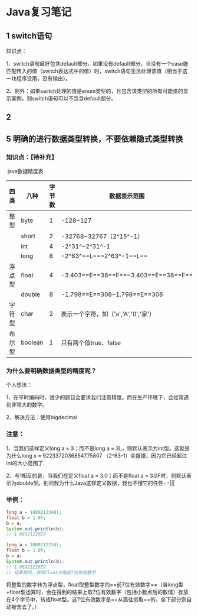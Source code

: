 # Java复习笔记



## 1 switch语句

知识点：

1、switch语句最好包含default部分。如果没有default部分，当没有一个case能匹配传入的值（switch表达式中的值）时，switch语句无法处理该值（相当于这一块程序没用，没有输出）。

2、例外：如果switch处理的值是enum类型的，且包含该类型的所有可能值的显示案例，则switch语句可以不包含default部分。



## 2 



## 5 明确的进行数据类型转换，不要依赖隐式类型转换

### 知识点：【待补充】



​															java数据精度表

| 四类   | 八种    | 字节数 | 数据表示范围                         |
| ------ | ------- | ------ | ------------------------------------ |
| 整型   | byte    | 1      | -128~127                             |
|        | short   | 2      | -32768~32767（2^15^-1）              |
|        | int     | 4      | -2^31^~2^31^-1                       |
|        | long    | 8      | -2^63^==L==~2^63^-1==L==             |
| 浮点型 | float   | 4      | -3.403==E==38==F==~3.403==E==38==F== |
|        | double  | 8      | -1.798==E==308~1.798==E==308         |
| 字符型 | char    | 2      | 表示一个字符，如（'a','A','0','家'） |
| 布尔型 | boolean | 1      | 只有两个值true、false                |





### 为什么要明确数据类型的精度呢？

个人想法：

1、在平时编码时，很少的题目会要求我们注意精度。而在生产环境下，会经常遇到非常大的数字。

2、解决方法：使用bigdecimal



### 注意：

1、当我们这样定义long a = 3；而不是long a = 3L，则默认表示为int型。这就是为什么long x = 9223372036854775807 （2^63-1）会报错，因为它已经超过int的大小范围了.

2、与1相反的是，当我们在定义float a = 3.0；而不是float a = 3.0F时，则默认表示为double型。别问我为什么Java这样定义数据，我也不懂它的任性- -|||



### 举例：

```java
long a = 1089212346l;
float b = 1.0f;
b = a;
System.out.println(b);
// 1.08921229E9

long a = 1089212234l;
float b = 1.0f;
b = a;
System.out.println(b);
// 1.08921229E9
// 结果相同，说明float只取前7位有效数字
```

将整型的数字转为浮点型，float取整型数字的==前7位有效数字==（当long型+float型运算时，会在得到的结果上取7位有效数字（包括小数点后的数值）存放在4个字节中，转成float型。这7位有效数字是==从高往低取==的，余下部分则自动被舍去了。）

